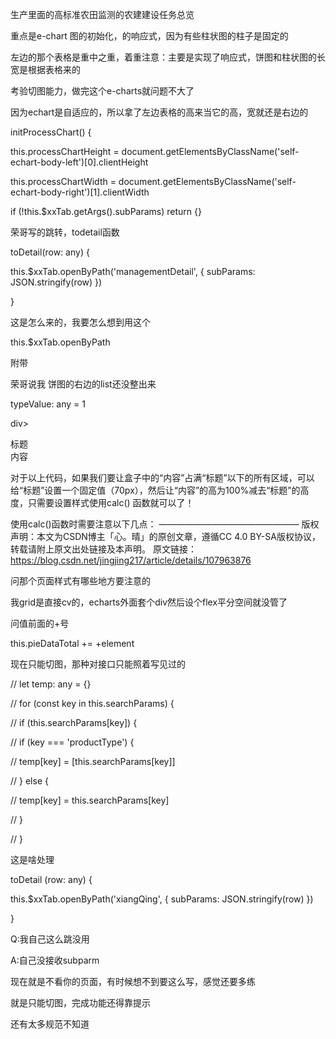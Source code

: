 生产里面的高标准农田监测的农建建设任务总览

重点是e-chart 图的初始化，的响应式，因为有些柱状图的柱子是固定的

左边的那个表格是重中之重，着重注意：主要是实现了响应式，饼图和柱状图的长宽是根据表格来的

考验切图能力，做完这个e-charts就问题不大了



因为echart是自适应的，所以拿了左边表格的高来当它的高，宽就还是右边的





 initProcessChart() {

  this.processChartHeight = document.getElementsByClassName('self-echart-body-left')[0].clientHeight

  this.processChartWidth = document.getElementsByClassName('self-echart-body-right')[1].clientWidth





 if (!this.$xxTab.getArgs().subParams) return {}

荣哥写的跳转，todetail函数

 toDetail(row: any) {

  this.$xxTab.openByPath('managementDetail', { subParams: JSON.stringify(row) })

 }

这是怎么来的，我要怎么想到用这个



 this.$xxTab.openByPath

附带

荣哥说我 饼图的右边的list还没整出来

 typeValue: any = 1







div>
	<div class=“head”>标题</div>
	<div class=“contain”>内容</div>
</div>
<style>
	.head{
		height: 70px;
	}
	.contain{
		height: calc(100% - 170px);;
	}
</style>

对于以上代码，如果我们要让盒子中的“内容”占满“标题”以下的所有区域，可以给“标题”设置一个固定值（70px），然后让“内容”的高为100%减去“标题”的高度，只需要设置样式使用calc() 函数就可以了！

使用calc()函数时需要注意以下几点：
————————————————
版权声明：本文为CSDN博主「心。晴」的原创文章，遵循CC 4.0 BY-SA版权协议，转载请附上原文出处链接及本声明。
原文链接：https://blog.csdn.net/jingjing217/article/details/107963876







问那个页面样式有哪些地方要注意的

我grid是直接cv的，echarts外面套个div然后设个flex平分空间就没管了



问值前面的+号

 this.pieDataTotal += +element





现在只能切图，那种对接口只能照着写见过的





  // let temp: any = {}

  // for (const key in this.searchParams) {

  //  if (this.searchParams[key]) {

  //   if (key === 'productType') {

  //    temp[key] = [this.searchParams[key]]

  //   } else {

  //    temp[key] = this.searchParams[key]

  //   }

  //  }

这是啥处理









 toDetail (row: any) {

  this.$xxTab.openByPath('xiangQing', { subParams: JSON.stringify(row) })

 }



Q:我自己这么跳没用

A:自己没接收subparm



现在就是不看你的页面，有时候想不到要这么写，感觉还要多练

就是只能切图，完成功能还得靠提示

还有太多规范不知道





